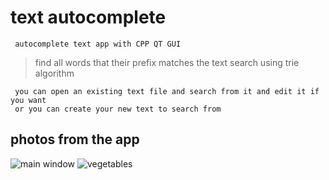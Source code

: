 # text autocomplete

 ```
  autocomplete text app with CPP QT GUI
 ```
 > find all words that their prefix matches the text search using trie algorithm
 
 ```
  you can open an existing text file and search from it and edit it if you want
  or you can create your new text to search from
 ```
 
## photos from the app
![main window](https://user-images.githubusercontent.com/101745968/189776488-19092458-5f34-4dbd-adcb-656ccec8518f.png)
![vegetables](https://user-images.githubusercontent.com/101745968/189776495-554ac33e-af53-434d-ae7d-7f771049fe44.png)
